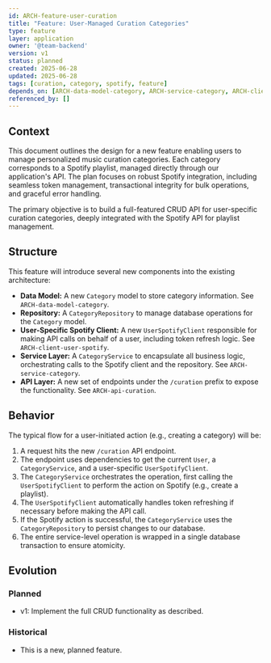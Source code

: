 ```yaml
---
id: ARCH-feature-user-curation
title: "Feature: User-Managed Curation Categories"
type: feature
layer: application
owner: '@team-backend'
version: v1
status: planned
created: 2025-06-28
updated: 2025-06-28
tags: [curation, category, spotify, feature]
depends_on: [ARCH-data-model-category, ARCH-service-category, ARCH-client-user-spotify, ARCH-api-curation]
referenced_by: []
---
```

## Context
This document outlines the design for a new feature enabling users to manage personalized music curation categories. Each category corresponds to a Spotify playlist, managed directly through our application's API. The plan focuses on robust Spotify integration, including seamless token management, transactional integrity for bulk operations, and graceful error handling.

The primary objective is to build a full-featured CRUD API for user-specific curation categories, deeply integrated with the Spotify API for playlist management.

## Structure
This feature will introduce several new components into the existing architecture:
- **Data Model:** A new `Category` model to store category information. See `ARCH-data-model-category`.
- **Repository:** A `CategoryRepository` to manage database operations for the `Category` model.
- **User-Specific Spotify Client:** A new `UserSpotifyClient` responsible for making API calls on behalf of a user, including token refresh logic. See `ARCH-client-user-spotify`.
- **Service Layer:** A `CategoryService` to encapsulate all business logic, orchestrating calls to the Spotify client and the repository. See `ARCH-service-category`.
- **API Layer:** A new set of endpoints under the `/curation` prefix to expose the functionality. See `ARCH-api-curation`.

## Behavior
The typical flow for a user-initiated action (e.g., creating a category) will be:
1. A request hits the new `/curation` API endpoint.
2. The endpoint uses dependencies to get the current `User`, a `CategoryService`, and a user-specific `UserSpotifyClient`.
3. The `CategoryService` orchestrates the operation, first calling the `UserSpotifyClient` to perform the action on Spotify (e.g., create a playlist).
4. The `UserSpotifyClient` automatically handles token refreshing if necessary before making the API call.
5. If the Spotify action is successful, the `CategoryService` uses the `CategoryRepository` to persist changes to our database.
6. The entire service-level operation is wrapped in a single database transaction to ensure atomicity.

## Evolution
### Planned
- v1: Implement the full CRUD functionality as described.

### Historical
- This is a new, planned feature.
